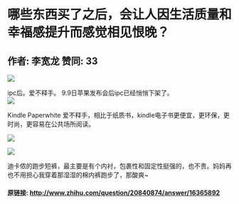 # 哪些东西买了之后，会让人因生活质量和幸福感提升而感觉相见恨晚？
## 作者: 李宽龙  赞同: 33
![](http://pic2.zhimg.com/84782724f8d5bf988672fd2765d3c5f0_b.jpg)

 ipc后。爱不释手。
9.9日苹果发布会后ipc已经悄悄下架了。  
![](http://pic1.zhimg.com/e1d148e41b25bf872abf5e59f1d0c6e6_b.jpg)

 Kindle
Paperwhite 爱不释手，相比于纸质书，kindle电子书更便宜，更环保，更时尚，更容易在公共场所阅读。  
  
![](http://pic2.zhimg.com/dc6cd9dae2fb8e14edeef9d6918c1779_b.jpg)


![](http://pic4.zhimg.com/6a2b0be44c1be8cd53cc75491e847768_b.jpg)


迪卡侬的跑步短裤，最主要是有个内衬，包裹性和固定性挺强的，也不贵。妈妈再也不用担心我穿着那湿湿的棉内裤跑步了，那酸爽~

#### 原链接: http://www.zhihu.com/question/20840874/answer/16365892